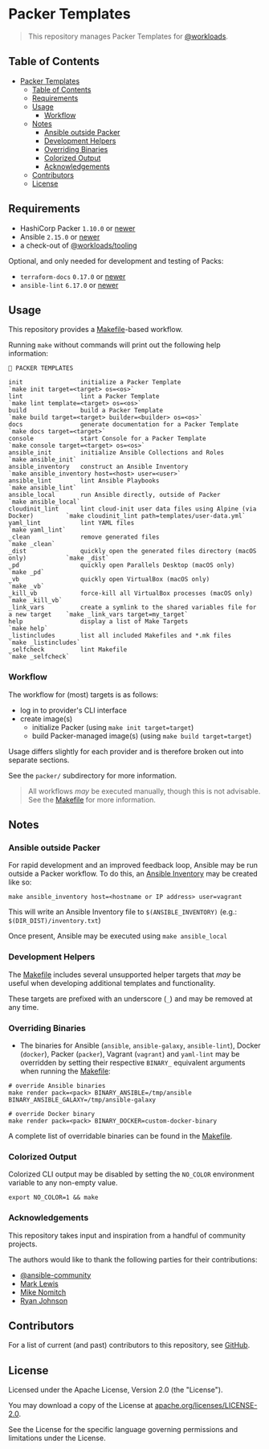 # Packer Templates

> This repository manages Packer Templates for [@workloads](https://github.com/workloads).

## Table of Contents

<!-- TOC -->
* [Packer Templates](#packer-templates)
  * [Table of Contents](#table-of-contents)
  * [Requirements](#requirements)
  * [Usage](#usage)
    * [Workflow](#workflow)
  * [Notes](#notes)
    * [Ansible outside Packer](#ansible-outside-packer)
    * [Development Helpers](#development-helpers)
    * [Overriding Binaries](#overriding-binaries)
    * [Colorized Output](#colorized-output)
    * [Acknowledgements](#acknowledgements)
  * [Contributors](#contributors)
  * [License](#license)
<!-- TOC -->

## Requirements

- HashiCorp Packer `1.10.0` or [newer](https://developer.hashicorp.com/packer/downloads)
- Ansible `2.15.0` or [newer](https://docs.ansible.com/ansible/latest/installation_guide/intro_installation.html)
- a check-out of [@workloads/tooling](https://github.com/workloads/tooling)

Optional, and only needed for development and testing of Packs:

- `terraform-docs` `0.17.0` or [newer](https://terraform-docs.io/user-guide/installation/)
- `ansible-lint` `6.17.0` or [newer](https://ansible.readthedocs.io/projects/lint/installing/)

## Usage

This repository provides a [Makefile](./Makefile)-based workflow.

Running `make` without commands will print out the following help information:

```text
🔵 PACKER TEMPLATES

init                initialize a Packer Template                                      `make init target=<target> os=<os>`
lint                lint a Packer Template                                            `make lint template=<target> os=<os>`
build               build a Packer Template                                           `make build target=<target> builder=<builder> os=<os>`
docs                generate documentation for a Packer Template                      `make docs target=<target>`
console             start Console for a Packer Template                               `make console target=<target> os=<os>`
ansible_init        initialize Ansible Collections and Roles                          `make ansible_init`
ansible_inventory   construct an Ansible Inventory                                    `make ansible_inventory host=<host> user=<user>`
ansible_lint        lint Ansible Playbooks                                            `make ansible_lint`
ansible_local       run Ansible directly, outside of Packer                           `make ansible_local`
cloudinit_lint      lint cloud-init user data files using Alpine (via Docker)         `make cloudinit_lint path=templates/user-data.yml`
yaml_lint           lint YAML files                                                   `make yaml_lint`
_clean              remove generated files                                            `make _clean`
_dist               quickly open the generated files directory (macOS only)           `make _dist`
_pd                 quickly open Parallels Desktop (macOS only)                       `make _pd`
_vb                 quickly open VirtualBox (macOS only)                              `make _vb`
_kill_vb            force-kill all VirtualBox processes (macOS only)                  `make _kill_vb`
_link_vars          create a symlink to the shared variables file for a new target    `make _link_vars target=my_target`
help                display a list of Make Targets                                    `make help`
_listincludes       list all included Makefiles and *.mk files                        `make _listincludes`
_selfcheck          lint Makefile                                                     `make _selfcheck`
```

### Workflow

The workflow for (most) targets is as follows:

- log in to provider's CLI interface
- create image(s)
  - initialize Packer (using `make init target=target`)
  - build Packer-managed image(s) (using `make build target=target`)

Usage differs slightly for each provider and is therefore broken out into separate sections.

See the `packer/` subdirectory for more information.

> All workflows _may_ be executed manually, though this is not advisable. See the [Makefile](./Makefile) for more information.

## Notes

### Ansible outside Packer

For rapid development and an improved feedback loop, Ansible may be run outside a Packer workflow. To do this, an [Ansible Inventory](https://docs.ansible.com/ansible/latest/inventory_guide/intro_inventory.html) may be created like so:

```shell
make ansible_inventory host=<hostname or IP address> user=vagrant
```

This will write an Ansible Inventory file to `$(ANSIBLE_INVENTORY)` (e.g.: `$(DIR_DIST)/inventory.txt`)

Once present, Ansible may be executed using `make ansible_local`

### Development Helpers

The [Makefile](./Makefile) includes several unsupported helper targets that _may_ be useful when developing additional templates and functionality.

These targets are prefixed with an underscore (`_`) and may be removed at any time.

### Overriding Binaries

* The binaries for Ansible (`ansible`, `ansible-galaxy`, `ansible-lint`), Docker (`docker`), Packer (`packer`), Vagrant (`vagrant`) and `yaml-lint` may be overridden by setting their respective `BINARY_` equivalent arguments when running the [Makefile](./Makefile):

```shell
# override Ansible binaries
make render pack=<pack> BINARY_ANSIBLE=/tmp/ansible BINARY_ANSIBLE_GALAXY=/tmp/ansible-galaxy

# override Docker binary
make render pack=<pack> BINARY_DOCKER=custom-docker-binary
```

A complete list of overridable binaries can be found in the [Makefile](./Makefile).

### Colorized Output

Colorized CLI output may be disabled by setting the `NO_COLOR` environment variable to any non-empty value.

```shell
export NO_COLOR=1 && make
```

### Acknowledgements

This repository takes input and inspiration from a handful of community projects.

The authors would like to thank the following parties for their contributions:

* [@ansible-community](https://github.com/ansible-community?q=hashicorp)
* [Mark Lewis](https://github.com/ml4/base)
* [Mike Nomitch](https://github.com/mikenomitch/nomatic-stack)
* [Ryan Johnson](https://github.com/vmware-samples/packer-examples-for-vsphere)

## Contributors

For a list of current (and past) contributors to this repository, see [GitHub](https://github.com/workloads/packer-templates/graphs/contributors).

## License

Licensed under the Apache License, Version 2.0 (the "License").

You may download a copy of the License at [apache.org/licenses/LICENSE-2.0](http://www.apache.org/licenses/LICENSE-2.0).

See the License for the specific language governing permissions and limitations under the License.
